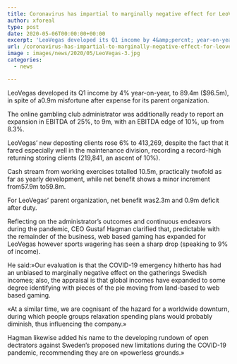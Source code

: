 ```yaml
---
title: Coronavirus has impartial to marginally negative effect for LeoVegas Q1 income up 4
author: xforeal 
type: post
date: 2020-05-06T00:00:00+00:00
excerpt: 'LeoVegas developed its Q1 income by 4&amp;percnt; year-on-year, to 89 '
url: /coronavirus-has-impartial-to-marginally-negative-effect-for-leovegas-q1-income-up-4/
image : images/news/2020/05/LeoVegas-3.jpg
categories:
  - news

---
```

LeoVegas developed its Q1 income by 4&percnt; year-on-year, to 89.4m ($96.5m), in spite of a0.9m misfortune after expense for its parent organization. 

The online gambling club administrator was additionally ready to report an expansion in EBITDA of 25&percnt;, to 9m, with an EBITDA edge of 10&percnt;, up from 8.3&percnt;. 

LeoVegas&#8217; new deposting clients rose 6&percnt; to 413,269, despite the fact that it fared especially well in the maintenance division, recording a record-high returning storing clients (219,841, an ascent of 10&percnt;). 

Cash stream from working exercises totalled 10.5m, practically twofold as far as yearly development, while net benefit shows a minor increment from57.9m to59.8m. 

For LeoVegas&#8217; parent organization, net benefit was2.3m and 0.9m deficit after duty. 

Reflecting on the administrator&#8217;s outcomes and continuous endeavors during the pandemic, CEO Gustaf Hagman clarified that, predictable with the remainder of the business, web based gaming has expanded for LeoVegas however sports wagering has seen a sharp drop (speaking to 9&percnt; of income). 

He said:&#187;Our evaluation is that the COVID-19 emergency hitherto has had an unbiased to marginally negative effect on the gatherings Swedish incomes; also, the appraisal is that global incomes have expanded to some degree identifying with pieces of the pie moving from land-based to web based gaming. 

&#171;At a similar time, we are cognisant of the hazard for a worldwide downturn, during which people groups relaxation spending plans would probably diminish, thus influencing the company.&#187; 

Hagman likewise added his name to the developing rundown of open dectrators against Sweden&#8217;s proposed new limitations during the COVID-19 pandemic, recommending they are on &#171;powerless grounds.&#187;